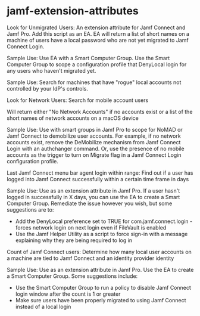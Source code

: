 # jamf-extension-attributes

Look for Unmigrated Users:
An extension attribute for Jamf Connect and Jamf Pro.  Add this script as an EA.
EA will return a list of short names on a machine of users have a local password
who are not yet migrated to Jamf Connect Login.  

Sample Use:
Use EA with a Smart Computer Group.  Use the Smart Computer Group to scope a configuration
profile that DenyLocal login for any users who haven't migrated yet.

Sample Use:
Search for machines that have "rogue" local accounts not controlled by your IdP's controls.


Look for Network Users:
Search for mobile account users 


Will return either "No Network Accounts" if no accounts exist or a list of the 
short names of network accounts on a macOS device

Sample Use:
Use with smart groups in Jamf Pro to scope for NoMAD or Jamf Connect to demobilize
user accounts.  For example, if no network accounts exist, remove the DeMobilize mechanism
from Jamf Connect Login with an authchanger command.  Or, use the presence of no
mobile accounts as the trigger to turn on Migrate flag in a Jamf Connect Login 
configuration profile.


Last Jamf Connect menu bar agent login within range:
Find out if a user has logged into Jamf Connect successfully within a certain time frame in days

Sample Use:
Use as an extension attribute in Jamf Pro.  If a user hasn't logged in successfully in X days,
you can use the EA to create a Smart Computer Group.  Remediate the issue however you wish, but
some suggestions are to:
* Add the DenyLocal preference set to TRUE for com.jamf.connect.login - forces network login on next
	login even if FileVault is enabled
* Use the Jamf Helper Utility as a script to force sign-in with a message explaining why they are
	being required to log in
	
Count of Jamf Connect users:
Determine how many local user accounts on a machine are tied to Jamf Connect and an identity provider identity

Sample Use:
Use as an extension attribute in Jamf Pro.  Use the EA to create a Smart Computer Group.  Some suggestions include:
* Use the Smart Computer Group to run a policy to disable Jamf Connect login window after the count is 1 or greater
* Make sure users have been properly migrated to using Jamf Connect instead of a local login